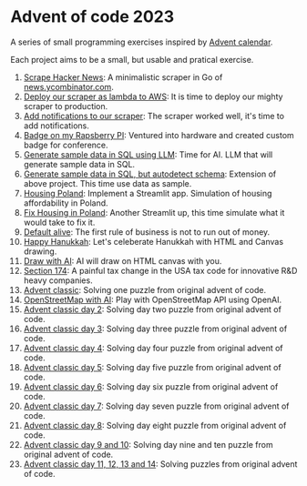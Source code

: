 # Advent of code 2023

A series of small programming exercises inspired by [Advent calendar](https://en.wikipedia.org/wiki/Advent_calendar).

Each project aims to be a small, but usable and pratical exercise.

1. [Scrape Hacker News](01-scrape-hacker-news/README.md): A minimalistic scraper in Go of [news.ycombinator.com](https://news.ycombinator.com).
2. [Deploy our scraper as lambda to AWS](02-scrape-in-cloud/README.md): It is time to deploy our mighty scraper to production.
3. [Add notifications to our scraper](03-scrape-with-notifications/README.md): The scraper worked well, it's time to add notifications.
4. [Badge on my Rapsberry PI](03-badger-2040/README.md): Ventured into hardware and created custom badge for conference.
5. [Generate sample data in SQL using LLM](05-sample-sql-data/README.md): Time for AI. LLM that will generate sample data in SQL.
6. [Generate sample data in SQL, but autodetect schema](06-sample-autogenerate-sql-data/README.md): Extension of above project. This time use data as sample.
7. [Housing Poland](07-housing-poland/README.md): Implement a Streamlit app. Simulation of housing affordability in Poland.
8. [Fix Housing in Poland](08-fix-housing-in-poland/README.md): Another Streamlit up, this time simulate what it would take to fix it.
9. [Default alive](09-default-alive/README.md): The first rule of business is not to run out of money.
10. [Happy Hanukkah](https://jacek.migdal.pl/resources/happy-hanukkah/): Let's celeberate Hanukkah with HTML and Canvas drawing.
11. [Draw with AI](11-draw-with-ai/README.md): AI will draw on HTML canvas with you.
12. [Section 174](12-section-174/README.md): A painful tax change in the USA tax code for innovative R&D heavy companies.
13. [Advent classic](13-advent-classic/README.md): Solving one puzzle from original advent of code.
14. [OpenStreetMap with AI](14-open-street-map-with-ai/README.md): Play with OpenStreetMap API using OpenAI.
15. [Advent classic day 2](15-advent-classic-2/README.md): Solving day two puzzle from original advent of code.
16. [Advent classic day 3](16-advent-classic-3/README.md): Solving day three puzzle from original advent of code.
17. [Advent classic day 4](17-advent-classic-4/README.md): Solving day four puzzle from original advent of code.
18. [Advent classic day 5](18-advent-classic-5/README.md): Solving day five puzzle from original advent of code.
19. [Advent classic day 6](19-advent-classic-6/README.md): Solving day six puzzle from original advent of code.
20. [Advent classic day 7](20-advent-classic-7/README.md): Solving day seven puzzle from original advent of code.
21. [Advent classic day 8](21-advent-classics/README.md): Solving day eight puzzle from original advent of code.
22. [Advent classic day 9 and 10](22-advent-classics/README.md): Solving day nine and ten puzzle from original advent of code.
23. [Advent classic day 11, 12, 13 and 14](23-advent-classics/README.md): Solving puzzles from original advent of code.








